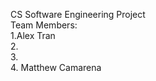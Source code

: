 CS Software Engineering Project<br>
Team Members:<br>
1.Alex Tran <br>
2.<br>
3.<br>
4. Matthew Camarena

